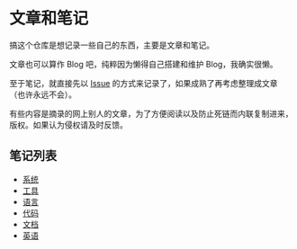 # 文章和笔记

搞这个仓库是想记录一些自己的东西，主要是文章和笔记。

文章也可以算作 Blog 吧，纯粹因为懒得自己搭建和维护 Blog，我确实很懒。

至于笔记，就直接先以 [Issue](https://github.com/chen3feng/article/issues) 的方式来记录了，如果成熟了再考虑整理成文章（也许永远不会）。

有些内容是摘录的网上别人的文章，为了方便阅读以及防止死链而内联复制进来，版权。如果认为侵权请及时反馈。

## 笔记列表

- [系统](https://github.com/chen3feng/article/issues?q=label%3Atype%3Asystem)
- [工具](https://github.com/chen3feng/article/issues?q=label%3Atype%3Atool)
- [语言](https://github.com/chen3feng/article/issues?q=label%3Atype%3Alang)
- [代码](https://github.com/chen3feng/article/issues?q=label%3Atype%3Acode)
- [文档](https://github.com/chen3feng/article/issues?q=label%3Adocumentation)
- [英语](https://github.com/chen3feng/article/issues?q=label%3Atype%3Aenglish)
